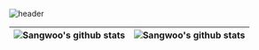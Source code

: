 ![header](https://capsule-render.vercel.app/api?type=waving&color=timeGradient&height=300&section=header&text=Good%20to%20see%20you%20%F0%9F%A4%97)

| <a><img align="center" src="https://github-readme-stats-sangwoo-jungs-projects.vercel.app/api?username=SangwooJung98&show_icons=true&theme=swift&include_all_commits=true&hide_border=true" alt="Sangwoo's github stats" /></a> | <a><img align="center" src="https://github-readme-stats-sangwoo-jungs-projects.vercel.app/api/top-langs/?username=SangwooJung98&layout=compact&hide_border=true" alt="Sangwoo's github stats" /></a>
| ------------- | ------------- |

